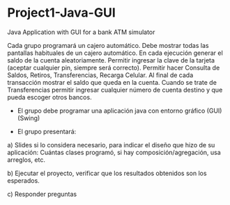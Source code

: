 # Project1-Java-GUI
Java Application with GUI for a bank ATM simulator

Cada grupo programará un cajero automático. Debe mostrar todas las pantallas habituales de un cajero automático. En cada ejecución generar el saldo de la cuenta aleatoriamente. Permitir ingresar la clave de la tarjeta (aceptar cualquier pin, siempre será correcto). Permitir hacer Consulta de Saldos, Retiros, Transferencias, Recarga Celular. Al final de cada transacción mostrar el saldo que queda en la cuenta. Cuando se trate de Transferencias permitir ingresar cualquier número de cuenta destino y que pueda escoger otros bancos. 

- El grupo debe programar una aplicación java con entorno gráfico (GUI)  (Swing)

- El grupo presentará:

a)   Slides si lo considera necesario, para indicar el diseño que hizo de su aplicación: Cuántas clases programó, si hay composición/agregación, usa arreglos, etc.

b) Ejecutar el proyecto, verificar que los resultados obtenidos son los esperados.

c) Responder preguntas
